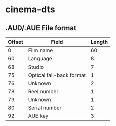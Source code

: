 # cinema-dts

## .AUD/.AUE File format
|Offset|Field|Length|
|------|-----|------|
|0|Film name|60|
|60|Language|8|
|68|Studio|7|
|75|Optical fall-back format|1|
|76|Unknown|2|
|78|Reel number|1|
|79|Unknown|1|
|80|Serial number|2|
|92|AUE key|3|
